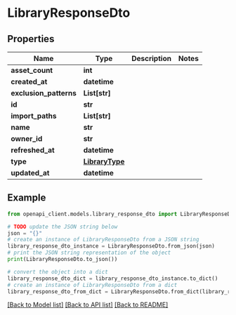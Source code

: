 # LibraryResponseDto


## Properties

Name | Type | Description | Notes
------------ | ------------- | ------------- | -------------
**asset_count** | **int** |  | 
**created_at** | **datetime** |  | 
**exclusion_patterns** | **List[str]** |  | 
**id** | **str** |  | 
**import_paths** | **List[str]** |  | 
**name** | **str** |  | 
**owner_id** | **str** |  | 
**refreshed_at** | **datetime** |  | 
**type** | [**LibraryType**](LibraryType.md) |  | 
**updated_at** | **datetime** |  | 

## Example

```python
from openapi_client.models.library_response_dto import LibraryResponseDto

# TODO update the JSON string below
json = "{}"
# create an instance of LibraryResponseDto from a JSON string
library_response_dto_instance = LibraryResponseDto.from_json(json)
# print the JSON string representation of the object
print(LibraryResponseDto.to_json())

# convert the object into a dict
library_response_dto_dict = library_response_dto_instance.to_dict()
# create an instance of LibraryResponseDto from a dict
library_response_dto_from_dict = LibraryResponseDto.from_dict(library_response_dto_dict)
```
[[Back to Model list]](../README.md#documentation-for-models) [[Back to API list]](../README.md#documentation-for-api-endpoints) [[Back to README]](../README.md)


